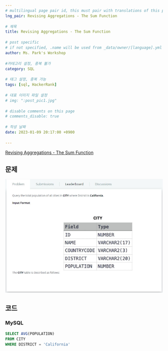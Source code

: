 ```yaml
---
# multilingual page pair id, this must pair with translations of this page. (This name must be unique)
lng_pair: Revising Aggregations - The Sum Function

# 제목
title: Revising Aggregations - The Sum Function

# post specific
# if not specified, .name will be used from _data/owner/[language].yml
author: Ms. Park's Workshop

#카테고리 설정, 중복 불가
category: SQL

# 태그 설정, 중복 가능
tags: [sql, HackerRank]

# 대표 이미지 파일 설정
# img: ":post_pic1.jpg"

# disable comments on this page
# comments_disable: true

# 작성 날짜
date: 2023-01-09 20:17:00 +0900

---
```

<!-- 소제목 -->
<!-- outline-start -->
<a href="https://www.hackerrank.com/challenges/revising-aggregations-sum/problem?h_r=internal-search">Revising Aggregations - The Sum Function</a>
<!-- outline-end -->

<h2>문제</h2>
<img src="/assets/img/posts/sql/Revising_Aggregations-The_Sum_Function.JPG" title="Revising_Aggregations-The_Sum_Function.JPG" alt="Revising_Aggregations-The_Sum_Function.JPG"/><br>

<h2>코드</h2>
<h3>MySQL</h3>

```sql
SELECT AVG(POPULATION)
FROM CITY
WHERE DISTRICT = 'California'
```
